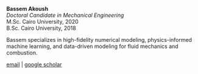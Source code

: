 **Bassem Akoush**  
*Doctoral Candidate in Mechanical Engineering*  
M.Sc. Cairo University, 2020  
B.Sc. Cairo University, 2018

Bassem specializes in high-fidelity numerical modeling, physics-informed machine learning, and data-driven modeling for fluid mechanics and combustion.

[email](mailto:bakoush@stanford.edu) \| [google scholar](https://scholar.google.com/citations?user=iv8JoRQAAAAJ)
